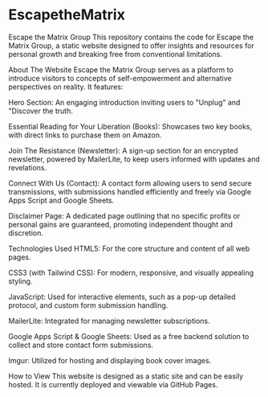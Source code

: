# EscapetheMatrix

Escape the Matrix Group
This repository contains the code for Escape the Matrix Group, a static website designed to offer insights and resources for personal growth and breaking free from conventional limitations.

About The Website
Escape the Matrix Group serves as a platform to introduce visitors to concepts of self-empowerment and alternative perspectives on reality. It features:

Hero Section: An engaging introduction inviting users to "Unplug" and "Discover the truth.

Essential Reading for Your Liberation (Books): Showcases two key books, with direct links to purchase them on Amazon.

Join The Resistance (Newsletter): A sign-up section for an encrypted newsletter, powered by MailerLite, to keep users informed with updates and revelations.

Connect With Us (Contact): A contact form allowing users to send secure transmissions, with submissions handled efficiently and freely via Google Apps Script and Google Sheets.

Disclaimer Page: A dedicated page outlining that no specific profits or personal gains are guaranteed, promoting independent thought and discretion.

Technologies Used
HTML5: For the core structure and content of all web pages.

CSS3 (with Tailwind CSS): For modern, responsive, and visually appealing styling.

JavaScript: Used for interactive elements, such as a pop-up detailed protocol, and custom form submission handling.

MailerLite: Integrated for managing newsletter subscriptions.

Google Apps Script & Google Sheets: Used as a free backend solution to collect and store contact form submissions.

Imgur: Utilized for hosting and displaying book cover images.

How to View
This website is designed as a static site and can be easily hosted. It is currently deployed and viewable via GitHub Pages.
